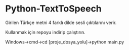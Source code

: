 # Python-TextToSpeech
Girilen Türkçe metni 4 farklı dilde sesli çıktılarını verir.

Kullanmak için repoyu indirip çalıştırın.

Windows->cmd->cd [proje_dosya_yolu]->python main.py
